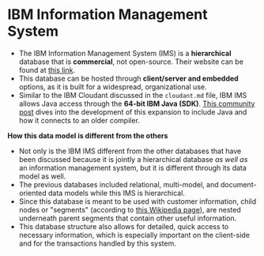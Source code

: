 # IBM Information Management System

* The IBM Information Management System (IMS) is a **hierarchical** database that is **commercial**, not open-source. Their website can be found at [this link](https://www.ibm.com/products/ims).
* This database can be hosted through **client/server and embedded** options, as it is built for a widespread, organizational use.
* Similar to the IBM Cloudant discussed in the `cloudant.md` file, IBM IMS allows Java access through the **64-bit IBM Java (SDK)**.  [This community post](https://community.ibm.com/community/user/ibmz-and-linuxone/blogs/carlos-alvarado1/2022/02/16/31-bit-cobol-can-now-talk-to-64-bit-java) dives into the development of this expansion to include Java and how it connects to an older compiler.

**How this data model is different from the others**
* Not only is the IBM IMS different from the other databases that have been discussed because it is jointly a hierarchical database *as well as* an information management system, but it is different through its data model as well.
* The previous databases included relational, multi-model, and document-oriented data models while this IMS is hierarchical.
* Since this database is meant to be used with customer information, child nodes or "segments" (according to [this Wikipedia page](https://en.wikipedia.org/wiki/IBM_Information_Management_System)), are nested underneath parent segments that contain other useful information.
* This database structure also allows for detailed, quick access to necessary information, which is especially important on the client-side and for the transactions handled by this system.
